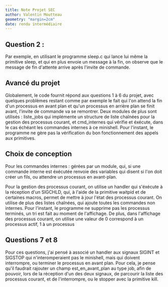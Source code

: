 ```yaml
---
title: Note Projet SEC
author: Valentin Moutteau
geometry: "margin=2cm"
date: rendu intermédiaire
---
```


## Question 2 : 
Par exemple, en utilisant le programme sleep.c qui lance lui même la primitive sleep,
et qui en plus envoie un message à la fin, on observe que le message de fin d'attente
arrive après l'invite de commande.

## Avancé du projet
Globalement, le code fournit répond aux questions 1 à 6 du projet, avec quelques problèmes restant comme par exemple le fait qui l'on attend la fin d'un processus en avant plan et qu'un processus en arrière plan se finit avant, l'invite de commande va se remontrer. Deux modules de plus sont utilisés : liste_jobs qui implémente un structure de liste chaînées pour la gestion des processus courant, et cmd_internes qui vérifie et éxécute, dans le cas échéant les commandes internes à ce minishell. Pour l'instant, le programme ne gère pas la vérification du bon fonctionnement des appels aux primitives.

## Choix de conception

Pour les commandes internes : gérées par un module, qui, si une commande interne est éxécutée renvoie des variables qui disent si l'on doit créer un fils, ou attendre un processus en avant-plan.

Pour la gestion des processus courant, on utilise un handler qui s'éxécute à la réception d'un SIGCHLD, qui, à l'aide de la primitive waitpid et de certaines macros, permet de mettre à jour l'état des processus courant. On utilise de plus des listes chaînées, qui ajoute toutes les commandes non internes. Pour l'instant, le programme ne supprime pas les processus terminés, un tri est fait au moment de l'affichage. De plus, dans l'affichage des processus courant, on utilise une valeur de 0 correspond à un processus actif, 1 à un processus 


## Questions 7 et 8

Pour ces questions, j'ai pensé à associé un handler aux signaux SIGINT et SIGSTOP qui n'interomperaient pas le minishell, mais qui doivent interrompre, ou terminer le processus en avant plan. Pour cela, je pense qu'il faudrait rajouter un champ est_en_avant_plan au type job, afin de pouvoir, lors de la réception d'un des deux signaux, de parcourir la liste des processus courant, et de l'interrompre, ou le stopper avec la primitive kill.

